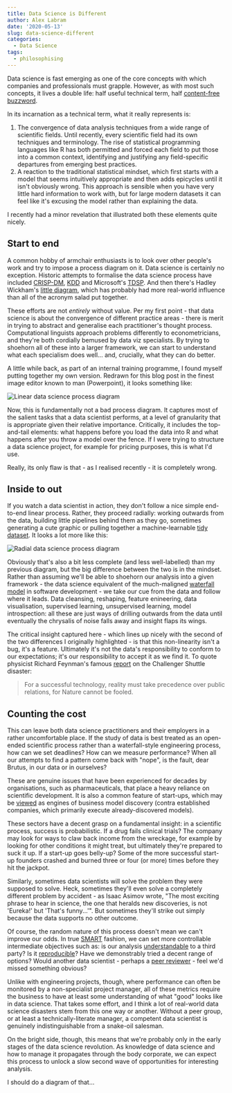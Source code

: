 ```yaml
---
title: Data Science is Different
author: Alex Labram
date: '2020-05-13'
slug: data-science-different
categories:
  - Data Science
tags:
  - philosophising
---
```


Data science is fast emerging as one of the core concepts with which companies and professionals must grapple.  However, as with most such concepts, it lives a double life: half useful technical term, half [content-free buzzword](https://marketoonist.com/2018/01/blockchain.html).

In its incarnation as a technical term, what it really represents is:

1. The convergence of data analysis techniques from a wide range of scientific fields.  Until recently, every scientific field had its own techniques and terminology.  The rise of statistical programming languages like R has both permitted and forced each field to put those into a common context, identifying and justifying any field-specific departures from emerging best practices.
2. A reaction to the traditional statistical mindset, which first starts with a model that seems intuitively appropriate and then adds epicycles until it isn't obviously wrong.  This approach is sensible when you have very little hard information to work with, but for large modern datasets it can feel like it's excusing the model rather than explaining the data.

I recently had a minor revelation that illustrated both these elements quite nicely.

## Start to end

A common hobby of armchair enthusiasts is to look over other people's work and try to impose a process diagram on it.  Data science is certainly no exception.  Historic attempts to formalise the data science process have included [CRISP-DM](https://en.wikipedia.org/wiki/Cross-industry_standard_process_for_data_mining), [KDD](http://www2.cs.uregina.ca/~dbd/cs831/notes/kdd/1_kdd.html) and Microsoft's [TDSP](https://docs.microsoft.com/en-us/azure/machine-learning/team-data-science-process/overview).  And then there's Hadley Wickham's [little diagram](https://r4ds.had.co.nz/introduction.html), which has probably had more real-world influence than all of the acronym salad put together.

These efforts are not *entirely* without value.  Per my first point - that data science is about the convergence of different practice areas - there is merit in trying to abstract and generalise each practitioner's thought process.  Computational linguists approach problems differently to econometricians, and they're both cordially bemused by data viz specialists.  By trying to shoehorn all of these into a larger framework, we can start to understand what each specialism does well... and, crucially, what they can do better.

A little while back, as part of an internal training programme, I found myself putting together my own version.  Redrawn for this blog post in the finest image editor known to man (Powerpoint), it looks something like:

![Linear data science process diagram](/post/2020-05-13-data-science-is-different_files/Data_Science_Linear.png)

Now, this is fundamentally not a bad process diagram.  It captures most of the salient tasks that a data scientist performs, at a level of granularity that is appropriate given their relative importance.  Critically, it includes the top-and-tail elements: what happens before you load the data into R and what happens after you throw a model over the fence.  If I were trying to structure a data science project, for example for pricing purposes, this is what I'd use.

Really, its only flaw is that - as I realised recently - it is completely wrong.

## Inside to out

If you watch a data scientist in action, they don't follow a nice simple end-to-end linear process.  Rather, they proceed radially: working outwards from the data, building little pipelines behind them as they go, sometimes generating a cute graphic or pulling together a machine-learnable [tidy dataset](https://r4ds.had.co.nz/tidy-data.html).  It looks a lot more like this:

![Radial data science process diagram](/post/2020-05-13-data-science-is-different_files/Data_Science_Radial.png)

Obviously that's also a bit less complete (and less well-labelled) than my previous diagram, but the big difference between the two is in the mindset.  Rather than assuming we'll be able to shoehorn our analysis into a given framework - the data science equivalent of the much-maligned [waterfall model](https://en.wikipedia.org/wiki/Waterfall_model) in software development - we take our cue from the data and follow where it leads.  Data cleansing, reshaping, feature enineering, data visualisation, supervised learning, *un*supervised learning, model introspection: all these are just ways of drilling outwards from the data until eventually the chrysalis of noise falls away and insight flaps its wings.

The critical insight captured here - which lines up nicely with the second of the two differences I originally highlighted - is that this non-linearity isn't a bug, it's a feature.  Ultimately it's not the data's responsibility to conform to our expectations; it's our responsibility to accept it as we find it.  To quote physicist Richard Feynman's famous [report](https://en.wikipedia.org/wiki/Rogers_Commission_Report#Role_of_Richard_Feynman) on the Challenger Shuttle disaster:

> For a successful technology, reality must take precedence over public relations, for Nature cannot be fooled.

## Counting the cost

This can leave both data science practitioners and their employers in a rather uncomfortable place.  If the study of data is best treated as an open-ended scientific process rather than a waterfall-style engineering process, how can we set deadlines?  How can we measure performance?  When all our attempts to find a pattern come back with "nope", is the fault, dear Brutus, in our data or in ourselves?

These are genuine issues that have been experienced for decades by organisations, such as pharmaceuticals, that place a heavy reliance on scientific development.  It is also a common feature of start-ups, which may be [viewed](https://en.wikipedia.org/wiki/Lean_startup) as engines of business model discovery (contra established companies, which primarily execute already-discovered models).

These sectors have a decent grasp on a fundamental insight: in a scientific process, success is probabilistic.  If a drug fails clinical trials?  The company may look for ways to claw back income from the wreckage, for example by looking for other conditions it might treat, but ultimately they're prepared to suck it up.  If a start-up goes belly-up?  Some of the more successful start-up founders crashed and burned three or four (or more) times before they hit the jackpot.

Similarly, sometimes data scientists will solve the problem they were supposed to solve.  Heck, sometimes they'll even solve a completely different problem by accident - as Isaac Asimov wrote, "The most exciting phrase to hear in science, the one that heralds new discoveries, is not 'Eureka!' but 'That's funny...'".  But sometimes they'll strike out simply because the data supports no other outcome.

Of course, the random nature of this process doesn't mean we can't improve our odds.  In true [SMART](https://en.wikipedia.org/wiki/SMART_criteria) fashion, we can set more controllable intermediate objectives such as: is our analysis [understandable](https://en.wikipedia.org/wiki/Literate_programming) to a third party?  Is it [reproducible](https://en.wikipedia.org/wiki/Replication_crisis)?  Have we demonstrably tried a decent range of options?  Would another data scientist - perhaps a [peer reviewer](https://www.actuaries.org.uk/upholding-standards/actuarial-profession-standard-aps-x2) - feel we'd missed something obvious?

Unlike with engineering projects, though, where performance can often be monitored by a non-specialist project manager, all of these metrics require the business to have at least some understanding of what "good" looks like in data science.  That takes some effort, and I think a lot of real-world data science disasters stem from this one way or another.  Without a peer group, or at least a technically-literate manager, a competent data scientist is genuinely indistinguishable from a snake-oil salesman.

On the bright side, though, this means that we're probably only in the early stages of the data science revolution.  As knowledge of data science and how to manage it propagates through the body corporate, we can expect this process to unlock a slow second wave of opportunities for interesting analysis.

I should do a diagram of that...